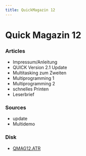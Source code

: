 ```yaml
---
title: QuickMagazin 12
---
```

# Quick Magazin 12  
  
### Articles  
- Impressum/Anleitung  
- QUICK Version 2.1 Update  
- Multitasking zum Zweiten  
- Multiprogramming 1  
- Multiprogramming 2  
- schnelles Printen  
- Leserbrief  
  
### Sources  
- update  
- Multidemo  
  
### Disk  
- [QMAG12.ATR](attachments/QMAG12.ATR)  
